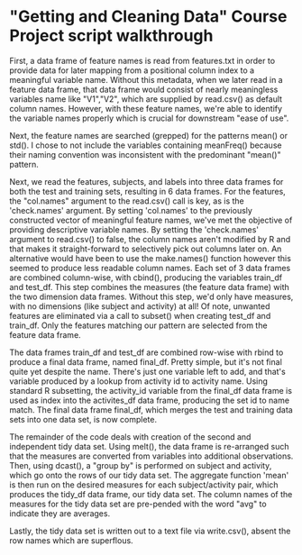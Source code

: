 # "Getting and Cleaning Data"  Course Project script walkthrough

First, a data frame of feature names is read from features.txt in order to provide
data for later mapping from a positional column index to a meaningful variable name. 
Without this metadata, when we later read in a feature data frame, that data frame
would consist of nearly meaningless variables name like "V1","V2", which are supplied
by read.csv() as default column names.  However, with these feature names, we're able to identify the variable names properly which is crucial for downstream "ease of use".

Next, the feature names are searched (grepped) for the patterns mean() or std().  I chose to not include the variables containing meanFreq() because their naming convention was inconsistent with the predominant "mean()" pattern. 

Next, we read the features, subjects, and labels into three data frames for both 
the test and training sets, resulting in 6 data frames. For the features, the "col.names" argument to the read.csv() call is key, as is the 'check.names' argument. By setting 'col.names' to the previously constructed vector of meaningful feature names, we've met the objective of providing descriptive variable names. By setting the 'check.names' argument to read.csv() to false, the column names aren't modified by R and that makes it straight-forward to selectively pick out columns later on. An alternative would have been to use the make.names() function however this seemed to produce less readable column names. Each set of 3 data frames are combined column-wise, with cbind(), producing the variables train_df and test_df. This step combines the measures (the feature data frame) with the two dimension data frames.
Without this step, we'd only have measures, with no dimensions (like subject and activity) at all!  Of note, unwanted features are eliminated via a call to subset() when creating test_df and train_df. Only the features matching our pattern are selected from the feature data frame.

The data frames train_df and test_df are combined row-wise with rbind to produce a
final data frame, named final_df. Pretty simple, but it's not final quite yet despite
the name.  There's just one variable left to add, and that's variable produced by a lookup from activity id to activity  name. Using standard R subsetting, the activity_id variable from the final_df data frame
is used as index into the  activites_df data frame, producing the set id to name match. The final data frame final_df,  which merges the test and training data sets into one data set, is now complete.

The remainder of the code deals with creation of the second and independent tidy data set. Using melt(), the data frame is re-arranged such that the measures are converted from 
variables into additional observations. Then, using dcast(), a "group by" is performed on 
subject and activity, which go onto the rows of our tidy data set. The aggregate function
'mean' is then run on the desired measures for each subject/activity pair, which produces
the tidy_df data frame, our tidy data set.
The column names of the measures for the tidy data set are pre-pended with the word "avg" to indicate they are averages.

Lastly, the tidy data set is written out to a text file via write.csv(), absent the row names which are superflous.
